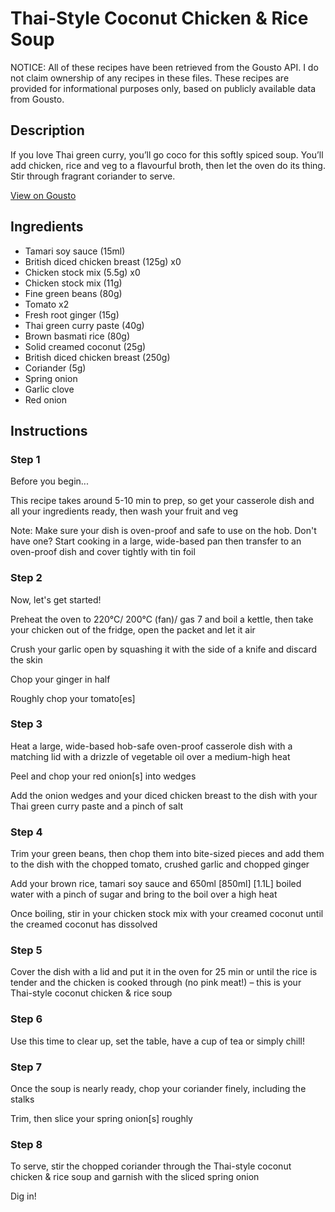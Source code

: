 # Thai-Style Coconut Chicken & Rice Soup

NOTICE: All of these recipes have been retrieved from the Gousto API. I do not claim ownership of any recipes in these files. These recipes are provided for informational purposes only, based on publicly available data from Gousto.

## Description

If you love Thai green curry, you’ll go coco for this softly spiced soup. You’ll add chicken, rice and veg to a flavourful broth, then let the oven do its thing. Stir through fragrant coriander to serve. 

[View on Gousto](https://www.gousto.co.uk/recipes/cookbook/thai-style-coconut-chicken-rice-soup)

## Ingredients

- Tamari soy sauce (15ml)
- British diced chicken breast (125g) x0
- Chicken stock mix (5.5g) x0
- Chicken stock mix (11g)
- Fine green beans (80g)
- Tomato x2
- Fresh root ginger (15g)
- Thai green curry paste (40g)
- Brown basmati rice (80g)
- Solid creamed coconut (25g)
- British diced chicken breast (250g)
- Coriander (5g)
- Spring onion
- Garlic clove
- Red onion

## Instructions


### Step 1

Before you begin...

This recipe takes around 5-10 min to prep, so get your casserole dish and all your ingredients ready, then wash your fruit and veg

Note: Make sure your dish is oven-proof and safe to use on the hob. Don't have one? Start cooking in a large, wide-based pan then transfer to an oven-proof dish and cover tightly with tin foil


### Step 2

Now, let's get started!

Preheat the oven to 220°C/ 200°C (fan)/ gas 7 and boil a kettle, then take your chicken out of the fridge, open the packet and let it air

Crush your garlic open by squashing it with the side of a knife and discard the skin

Chop your ginger in half

Roughly chop your tomato[es]


### Step 3

Heat a large, wide-based hob-safe oven-proof casserole dish with a matching lid with a drizzle of vegetable oil over a medium-high heat

Peel and chop your red onion[s] into wedges

Add the onion wedges and your diced chicken breast to the dish with your Thai green curry paste and a pinch of salt


### Step 4

Trim your green beans, then chop them into bite-sized pieces and add them to the dish with the chopped tomato, crushed garlic and chopped ginger

Add your brown rice, tamari soy sauce and 650ml <span class="text-purple">[850ml] </span><span class="text-danger">[1.1L] </span>boiled water with a pinch of sugar and bring to the boil over a high heat

Once boiling, stir in your chicken stock mix with your creamed coconut until the creamed coconut has dissolved


### Step 5

Cover the dish with a lid and put it in the oven for 25 min or until the rice is tender and the chicken is cooked through (no pink meat!) – this is your Thai-style coconut chicken & rice soup


### Step 6

Use this time to clear up, set the table, have a cup of tea or simply chill!


### Step 7

Once the soup is nearly ready, chop your coriander finely, including the stalks

Trim, then slice your spring onion[s]<span class="text-danger"> </span>roughly

### Step 8

To serve, stir the chopped coriander through the Thai-style coconut chicken & rice soup and garnish with the sliced spring onion

Dig in!

